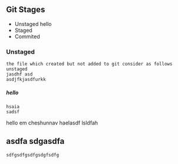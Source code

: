 ## Git Stages
- Unstaged
    hello
- Staged
- Commited
### Unstaged
    the file which created but not added to git consider as follows unstaged
    jasdhf asd
    asdjfkjasdfurkk
##### hello
    hsaia
    sadsf

hello em cheshunnav
    haelasdf lsldfah

## asdfa sdgasdfa
    sdfgsdfgsdfgsdgfsdfg
